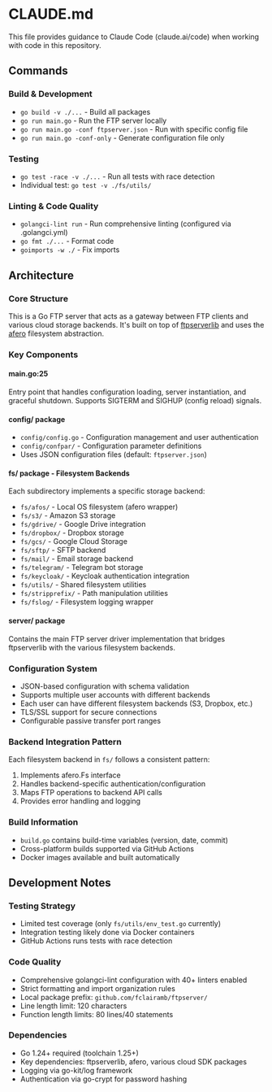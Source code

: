 # CLAUDE.md

This file provides guidance to Claude Code (claude.ai/code) when working with code in this repository.

## Commands

### Build & Development
- `go build -v ./...` - Build all packages
- `go run main.go` - Run the FTP server locally
- `go run main.go -conf ftpserver.json` - Run with specific config file
- `go run main.go -conf-only` - Generate configuration file only

### Testing
- `go test -race -v ./...` - Run all tests with race detection
- Individual test: `go test -v ./fs/utils/`

### Linting & Code Quality
- `golangci-lint run` - Run comprehensive linting (configured via .golangci.yml)
- `go fmt ./...` - Format code
- `goimports -w ./` - Fix imports

## Architecture

### Core Structure
This is a Go FTP server that acts as a gateway between FTP clients and various cloud storage backends. It's built on top of [ftpserverlib](https://github.com/fclairamb/ftpserverlib) and uses the [afero](https://github.com/spf13/afero) filesystem abstraction.

### Key Components

#### main.go:25
Entry point that handles configuration loading, server instantiation, and graceful shutdown. Supports SIGTERM and SIGHUP (config reload) signals.

#### config/ package
- `config/config.go` - Configuration management and user authentication
- `config/confpar/` - Configuration parameter definitions
- Uses JSON configuration files (default: `ftpserver.json`)

#### fs/ package - Filesystem Backends
Each subdirectory implements a specific storage backend:
- `fs/afos/` - Local OS filesystem (afero wrapper)
- `fs/s3/` - Amazon S3 storage
- `fs/gdrive/` - Google Drive integration
- `fs/dropbox/` - Dropbox storage
- `fs/gcs/` - Google Cloud Storage
- `fs/sftp/` - SFTP backend
- `fs/mail/` - Email storage backend
- `fs/telegram/` - Telegram bot storage
- `fs/keycloak/` - Keycloak authentication integration
- `fs/utils/` - Shared filesystem utilities
- `fs/stripprefix/` - Path manipulation utilities
- `fs/fslog/` - Filesystem logging wrapper

#### server/ package
Contains the main FTP server driver implementation that bridges ftpserverlib with the various filesystem backends.

### Configuration System
- JSON-based configuration with schema validation
- Supports multiple user accounts with different backends
- Each user can have different filesystem backends (S3, Dropbox, etc.)
- TLS/SSL support for secure connections
- Configurable passive transfer port ranges

### Backend Integration Pattern
Each filesystem backend in `fs/` follows a consistent pattern:
1. Implements afero.Fs interface
2. Handles backend-specific authentication/configuration
3. Maps FTP operations to backend API calls
4. Provides error handling and logging

### Build Information
- `build.go` contains build-time variables (version, date, commit)
- Cross-platform builds supported via GitHub Actions
- Docker images available and built automatically

## Development Notes

### Testing Strategy
- Limited test coverage (only `fs/utils/env_test.go` currently)
- Integration testing likely done via Docker containers
- GitHub Actions runs tests with race detection

### Code Quality
- Comprehensive golangci-lint configuration with 40+ linters enabled
- Strict formatting and import organization rules
- Local package prefix: `github.com/fclairamb/ftpserver/`
- Line length limit: 120 characters
- Function length limits: 80 lines/40 statements

### Dependencies
- Go 1.24+ required (toolchain 1.25+)
- Key dependencies: ftpserverlib, afero, various cloud SDK packages
- Logging via go-kit/log framework
- Authentication via go-crypt for password hashing